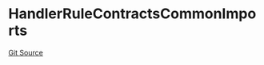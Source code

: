 # HandlerRuleContractsCommonImports
[Git Source](https://github.com/thrackle-io/aquifi-rules-v1/blob/5c9d84d4763cc8482f9b9d326982059877bc2610/src/client/token/handler/ruleContracts/HandlerRuleContractsCommonImports.sol)


